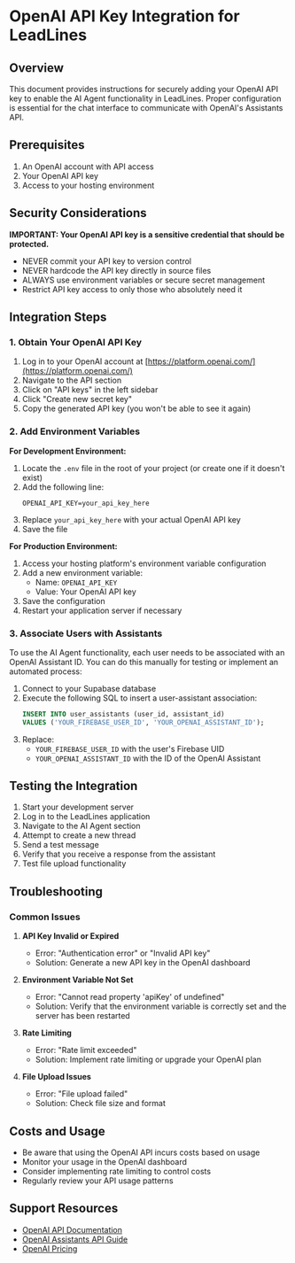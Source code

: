 # OpenAI API Key Integration for LeadLines

## Overview

This document provides instructions for securely adding your OpenAI API key to enable the AI Agent functionality in LeadLines. Proper configuration is essential for the chat interface to communicate with OpenAI's Assistants API.

## Prerequisites

1. An OpenAI account with API access
2. Your OpenAI API key
3. Access to your hosting environment

## Security Considerations

**IMPORTANT: Your OpenAI API key is a sensitive credential that should be protected.**

- NEVER commit your API key to version control
- NEVER hardcode the API key directly in source files
- ALWAYS use environment variables or secure secret management
- Restrict API key access to only those who absolutely need it

## Integration Steps

### 1. Obtain Your OpenAI API Key

1. Log in to your OpenAI account at [https://platform.openai.com/](https://platform.openai.com/)
2. Navigate to the API section
3. Click on "API keys" in the left sidebar
4. Click "Create new secret key"
5. Copy the generated API key (you won't be able to see it again)

### 2. Add Environment Variables

**For Development Environment:**

1. Locate the `.env` file in the root of your project (or create one if it doesn't exist)
2. Add the following line:
   ```
   OPENAI_API_KEY=your_api_key_here
   ```
3. Replace `your_api_key_here` with your actual OpenAI API key
4. Save the file

**For Production Environment:**

1. Access your hosting platform's environment variable configuration
2. Add a new environment variable:
   - Name: `OPENAI_API_KEY`
   - Value: Your OpenAI API key
3. Save the configuration
4. Restart your application server if necessary

### 3. Associate Users with Assistants

To use the AI Agent functionality, each user needs to be associated with an OpenAI Assistant ID. You can do this manually for testing or implement an automated process:

1. Connect to your Supabase database
2. Execute the following SQL to insert a user-assistant association:
   ```sql
   INSERT INTO user_assistants (user_id, assistant_id) 
   VALUES ('YOUR_FIREBASE_USER_ID', 'YOUR_OPENAI_ASSISTANT_ID');
   ```
3. Replace:
   - `YOUR_FIREBASE_USER_ID` with the user's Firebase UID
   - `YOUR_OPENAI_ASSISTANT_ID` with the ID of the OpenAI Assistant

## Testing the Integration

1. Start your development server
2. Log in to the LeadLines application
3. Navigate to the AI Agent section
4. Attempt to create a new thread
5. Send a test message
6. Verify that you receive a response from the assistant
7. Test file upload functionality

## Troubleshooting

### Common Issues

1. **API Key Invalid or Expired**
   - Error: "Authentication error" or "Invalid API key"
   - Solution: Generate a new API key in the OpenAI dashboard

2. **Environment Variable Not Set**
   - Error: "Cannot read property 'apiKey' of undefined"
   - Solution: Verify that the environment variable is correctly set and the server has been restarted

3. **Rate Limiting**
   - Error: "Rate limit exceeded"
   - Solution: Implement rate limiting or upgrade your OpenAI plan

4. **File Upload Issues**
   - Error: "File upload failed"
   - Solution: Check file size and format

## Costs and Usage

- Be aware that using the OpenAI API incurs costs based on usage
- Monitor your usage in the OpenAI dashboard
- Consider implementing rate limiting to control costs
- Regularly review your API usage patterns

## Support Resources

- [OpenAI API Documentation](https://platform.openai.com/docs/api-reference)
- [OpenAI Assistants API Guide](https://platform.openai.com/docs/guides/assistants)
- [OpenAI Pricing](https://openai.com/pricing) 